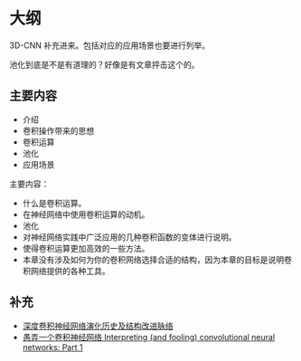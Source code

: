 
# 大纲

3D-CNN 补充进来。包括对应的应用场景也要进行列举。


池化到底是不是有道理的？好像是有文章抨击这个的。

## 主要内容

- 介绍
- 卷积操作带来的思想
- 卷积运算
- 池化
- 应用场景



主要内容：

- 什么是卷积运算。
- 在神经网络中使用卷积运算的动机。
- 池化
- 对神经网络实践中广泛应用的几种卷积函数的变体进行说明。
- 使得卷积运算更加高效的一些方法。
- 本章没有涉及如何为你的卷积网络选择合适的结构，因为本章的目标是说明卷积网络提供的各种工具。





## 补充

- [深度卷积神经网络演化历史及结构改进脉络](https://mp.weixin.qq.com/s?__biz=MzU4MjQ3MDkwNA==&mid=2247484037&idx=1&sn=13ad0d521b6a3578ff031e14950b41f4&chksm=fdb69f12cac11604a42ccb37913c56001a11c65a8d1125c4a9aeba1aed570a751cb400d276b6&scene=21#wechat_redirect)
- [愚弄一个卷积神经网络 Interpreting (and fooling) convolutional neural networks: Part 1](https://www.jebruner.com/2017/07/interpreting-and-fooling-convolutional-neural-networks-part-1/)


